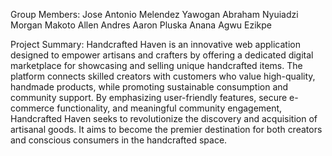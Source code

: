 Group Members:
    Jose Antonio Melendez
    Yawogan Abraham Nyuiadzi
    Morgan Makoto Allen
    Andres Aaron Pluska
    Anana Agwu Ezikpe

Project Summary:
    Handcrafted Haven is an innovative web application designed to empower artisans and crafters by offering a dedicated digital marketplace for showcasing and selling unique handcrafted items. The platform connects skilled creators with customers who value high-quality, handmade products, while promoting sustainable consumption and community support. By emphasizing user-friendly features, secure e-commerce functionality, and meaningful community engagement, Handcrafted Haven seeks to revolutionize the discovery and acquisition of artisanal goods. It aims to become the premier destination for both creators and conscious consumers in the handcrafted space.